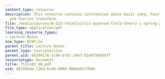 ```yaml
---
content_type: resource
description: This resource contains information about basic idea, functions as distributions
  and fourier transform.
file: /media/courses/8-323-relativistic-quantum-field-theory-i-spring-2008/d019964e13b4bc46d06800b0e8a73b8e_ft1ln03_08.pdf
file_type: application/pdf
learning_resource_types:
- Lecture Notes
ocw_type: OCWFile
parent_title: Lecture Notes
parent_type: CourseSection
parent_uid: 65294176-1c08-bf8c-29e7-81d4750d36ff
resourcetype: Document
title: ft1ln03_08.pdf
uid: d019964e-13b4-bc46-d068-00b0e8a73b8e
---
```

